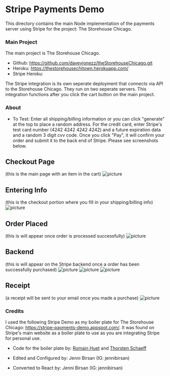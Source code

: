 # Stripe Payments Demo

This directory contains the main Node implementation of the payments server using Stripe for the project: The Storehouse Chicago.

### Main Project

The main project is The Storehouse Chicago.

- Github: https://github.com/daveyjonezz/theStorehouseChicago.git
- Heroku: https://thestorehousechitown.herokuapp.com/ 
- Stripe Heroku: 

The Stripe integration is its own seperate deployment that connects via API to the Storehouse Chicago. They run on two seperate servers. This integration functions after you click the cart button on the main project.

### About

- To Test: Enter all shipping/billing information or you can click "generate" at the top to place a random address. For the credit card, enter Stripe's test card number (4242 4242 4242 4242) and a future expiration data and a random 3 digit cvv code. Once you click "Pay", it will confirm your order and submit it to the back end of Stripe. Please see screenshots below.

## Checkout Page
(this is the main page with an item in the cart)
![picture](screenshots/mainscreen.png)

## Entering Info
(this is the checkout portion where you fill in your shipping/billing info)
![picture](screenshots/enterinfo.png)

## Order Placed
(this is will appear once order is processed successfully)
![picture](screenshots/ordersuccess.png)

## Backend
(this is will appear on the Stripe backend once a order has been successfully purchased)
![picture](screenshots/backend1.png)
![picture](screenshots/backend2.png)
![picture](screenshots/backend3.png)

## Receipt
(a receipt will be sent to your email once you made a purchase)
![picture](screenshots/receipt.jpeg)

### Credits

I used the following Stripe Demo as my boiler plate for The Storehouse Chicago: 
https://stripe-payments-demo.appspot.com/. It was found on Stripe's main website as a boiler plate to use as you are integrating Stripe for personal use. 

- Code for the boiler plate by: [Romain Huet](https://twitter.com/romainhuet) and [Thorsten Schaeff](https://twitter.com/thorwebdev)

- Edited and Configured by: Jenni Birsan (IG: jennibirsan)

- Converted to React by: Jenni Birsan (IG: jennibirsan)